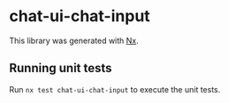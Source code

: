 # chat-ui-chat-input

This library was generated with [Nx](https://nx.dev).

## Running unit tests

Run `nx test chat-ui-chat-input` to execute the unit tests.
